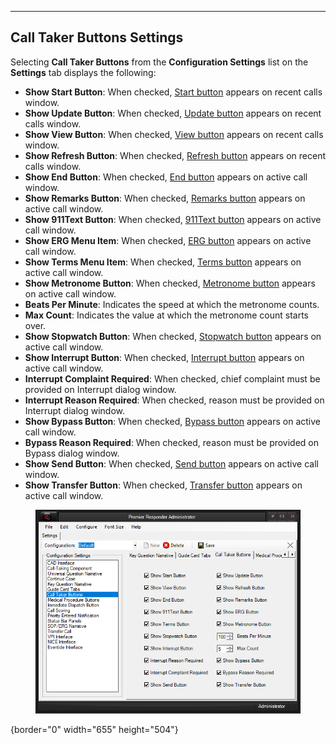   ---------------------------------
  **Call Taker Buttons Settings**
  ---------------------------------

Selecting **Call Taker Buttons** from the **Configuration Settings**
list on the **Settings** tab displays the following:

-   **Show Start Button**: When checked, [Start
    button](Starting%20a%20Case.htm) appears on recent calls window.
-   **Show Update Button**: When checked, [Update
    button](Update%20Case.htm) appears on recent calls window.
-   **Show View Button**: When checked, [View
    button](Ending%20a%20Case.htm) appears on recent calls window.
-   **Show Refresh Button**: When checked, [Refresh
    button](Update%20Case.htm) appears on recent calls window.
-   **Show End Button**: When checked, [End
    button](Ending%20a%20Case.htm) appears on active call window.
-   **Show Remarks Button**: When checked, [Remarks
    button](Narrative.htm) appears on active call window.
-   **Show 911Text Button**: When checked, [911Text
    button](Text%20To%209-1-1.htm) appears on active call window.
-   **Show ERG Menu Item**: When checked, [ERG
    button](NAERG%20Guide%20Book.htm) appears on active call window.
-   **Show Terms Menu Item**: When checked, [Terms
    button](Medical%20Terms.htm) appears on active call window.
-   **Show Metronome Button**: When checked, [Metronome
    button](Starting%20a%20Case.htm) appears on active call window.
-   **Beats Per Minute**: Indicates the speed at which the metronome
    counts.
-   **Max Count**: Indicates the value at which the metronome count
    starts over.
-   **Show Stopwatch Button**: When checked, [Stopwatch
    button](Starting%20a%20Case.htm) appears on active call window.
-   **Show Interrupt Button**: When checked, [Interrupt
    button](Starting%20a%20Case.htm) appears on active call window.
-   **Interrupt Complaint Required**: When checked, chief complaint must
    be provided on Interrupt dialog window.
-   **Interrupt Reason Required**: When checked, reason must be provided
    on Interrupt dialog window.
-   **Show Bypass Button**: When checked, [Bypass
    button](Starting%20a%20Case.htm) appears on active call window.
-   **Bypass Reason Required**: When checked, reason must be provided on
    Bypass dialog window.
-   **Show Send Button**: When checked, [Send
    button](Starting%20a%20Case.htm) appears on active call window.
-   **Show Transfer Button**: When checked, [Transfer
    button](Starting%20a%20Case.htm) appears on active call window.

<figure><img src=".gitbook/assets/Call Buttons Settings_files/Image001.png" alt=""><figcaption></figcaption></figure>{border="0" width="655"
height="504"}
